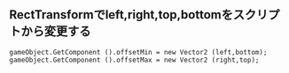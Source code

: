 ## RectTransformでleft,right,top,bottomをスクリプトから変更する
```
gameObject.GetComponent ().offsetMin = new Vector2 (left,bottom);  
gameObject.GetComponent ().offsetMax = new Vector2 (right,top);
```
